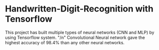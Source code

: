 # Handwritten-Digit-Recognition with Tensorflow

This project has built multiple types of neural networks (CNN and MLP) by using Tensorflow system.
"/n" Convolutional Neural network gave the highest accuracy of 98.4% than any other neural networks.
